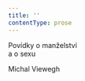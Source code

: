 ```yaml
---
title: ''
contentType: prose
---
```


<section>

Povídky o manželství  
a o sexu

Michal Viewegh

</section>
